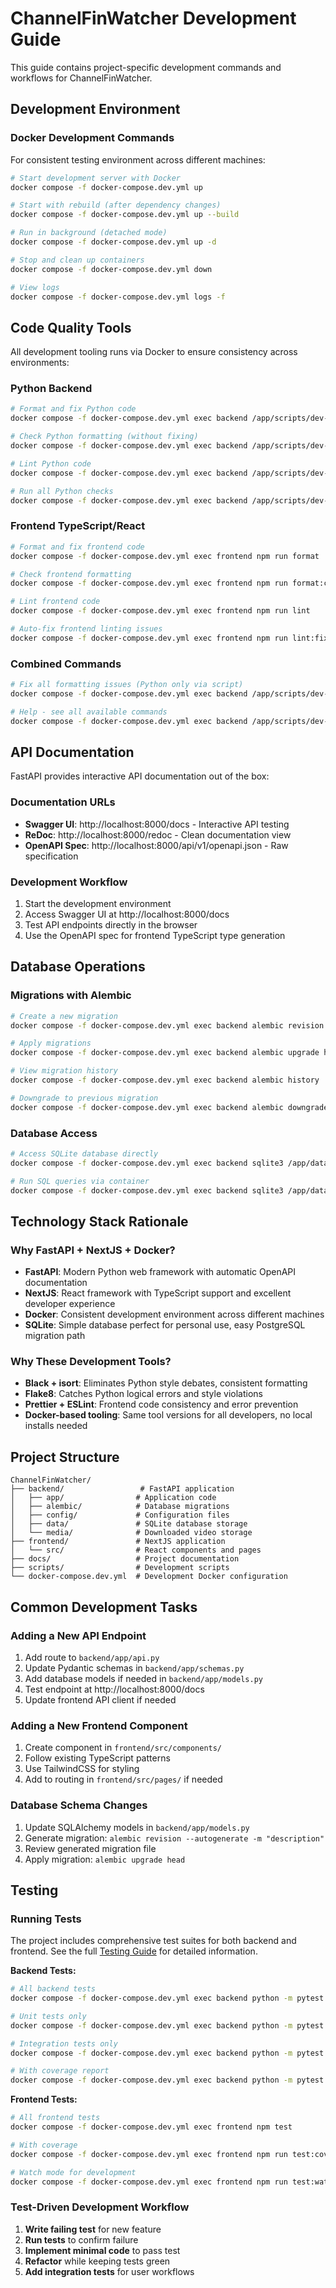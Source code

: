 # ChannelFinWatcher Development Guide

This guide contains project-specific development commands and workflows for ChannelFinWatcher.

## Development Environment

### Docker Development Commands

For consistent testing environment across different machines:

```bash
# Start development server with Docker
docker compose -f docker-compose.dev.yml up

# Start with rebuild (after dependency changes)
docker compose -f docker-compose.dev.yml up --build

# Run in background (detached mode)
docker compose -f docker-compose.dev.yml up -d

# Stop and clean up containers
docker compose -f docker-compose.dev.yml down

# View logs
docker compose -f docker-compose.dev.yml logs -f
```

## Code Quality Tools

All development tooling runs via Docker to ensure consistency across environments:

### Python Backend

```bash
# Format and fix Python code
docker compose -f docker-compose.dev.yml exec backend /app/scripts/dev-tools.sh format-python-fix

# Check Python formatting (without fixing)
docker compose -f docker-compose.dev.yml exec backend /app/scripts/dev-tools.sh format-python

# Lint Python code
docker compose -f docker-compose.dev.yml exec backend /app/scripts/dev-tools.sh lint-python

# Run all Python checks
docker compose -f docker-compose.dev.yml exec backend /app/scripts/dev-tools.sh check-all
```

### Frontend TypeScript/React

```bash
# Format and fix frontend code
docker compose -f docker-compose.dev.yml exec frontend npm run format

# Check frontend formatting
docker compose -f docker-compose.dev.yml exec frontend npm run format:check

# Lint frontend code
docker compose -f docker-compose.dev.yml exec frontend npm run lint

# Auto-fix frontend linting issues
docker compose -f docker-compose.dev.yml exec frontend npm run lint:fix
```

### Combined Commands

```bash
# Fix all formatting issues (Python only via script)
docker compose -f docker-compose.dev.yml exec backend /app/scripts/dev-tools.sh fix-all

# Help - see all available commands
docker compose -f docker-compose.dev.yml exec backend /app/scripts/dev-tools.sh help
```

## API Documentation

FastAPI provides interactive API documentation out of the box:

### Documentation URLs
- **Swagger UI**: http://localhost:8000/docs - Interactive API testing
- **ReDoc**: http://localhost:8000/redoc - Clean documentation view  
- **OpenAPI Spec**: http://localhost:8000/api/v1/openapi.json - Raw specification

### Development Workflow
1. Start the development environment
2. Access Swagger UI at http://localhost:8000/docs
3. Test API endpoints directly in the browser
4. Use the OpenAPI spec for frontend TypeScript type generation

## Database Operations

### Migrations with Alembic

```bash
# Create a new migration
docker compose -f docker-compose.dev.yml exec backend alembic revision --autogenerate -m "description"

# Apply migrations
docker compose -f docker-compose.dev.yml exec backend alembic upgrade head

# View migration history
docker compose -f docker-compose.dev.yml exec backend alembic history

# Downgrade to previous migration
docker compose -f docker-compose.dev.yml exec backend alembic downgrade -1
```

### Database Access

```bash
# Access SQLite database directly
docker compose -f docker-compose.dev.yml exec backend sqlite3 /app/data/channelfinwatcher.db

# Run SQL queries via container
docker compose -f docker-compose.dev.yml exec backend sqlite3 /app/data/channelfinwatcher.db ".tables"
```

## Technology Stack Rationale

### Why FastAPI + NextJS + Docker?
- **FastAPI**: Modern Python web framework with automatic OpenAPI documentation
- **NextJS**: React framework with TypeScript support and excellent developer experience
- **Docker**: Consistent development environment across different machines
- **SQLite**: Simple database perfect for personal use, easy PostgreSQL migration path

### Why These Development Tools?
- **Black + isort**: Eliminates Python style debates, consistent formatting
- **Flake8**: Catches Python logical errors and style violations
- **Prettier + ESLint**: Frontend code consistency and error prevention
- **Docker-based tooling**: Same tool versions for all developers, no local installs needed

## Project Structure

```
ChannelFinWatcher/
├── backend/                 # FastAPI application
│   ├── app/                # Application code
│   ├── alembic/            # Database migrations
│   ├── config/             # Configuration files
│   ├── data/               # SQLite database storage
│   └── media/              # Downloaded video storage
├── frontend/               # NextJS application
│   └── src/                # React components and pages
├── docs/                   # Project documentation
├── scripts/                # Development scripts
└── docker-compose.dev.yml  # Development Docker configuration
```

## Common Development Tasks

### Adding a New API Endpoint
1. Add route to `backend/app/api.py`
2. Update Pydantic schemas in `backend/app/schemas.py` 
3. Add database models if needed in `backend/app/models.py`
4. Test endpoint at http://localhost:8000/docs
5. Update frontend API client if needed

### Adding a New Frontend Component
1. Create component in `frontend/src/components/`
2. Follow existing TypeScript patterns
3. Use TailwindCSS for styling
4. Add to routing in `frontend/src/pages/` if needed

### Database Schema Changes
1. Update SQLAlchemy models in `backend/app/models.py`
2. Generate migration: `alembic revision --autogenerate -m "description"`
3. Review generated migration file
4. Apply migration: `alembic upgrade head`

## Testing

### Running Tests

The project includes comprehensive test suites for both backend and frontend. See the full [Testing Guide](testing-guide.md) for detailed information.

**Backend Tests:**
```bash
# All backend tests
docker compose -f docker-compose.dev.yml exec backend python -m pytest

# Unit tests only
docker compose -f docker-compose.dev.yml exec backend python -m pytest tests/unit/ -v

# Integration tests only  
docker compose -f docker-compose.dev.yml exec backend python -m pytest tests/integration/ -v

# With coverage report
docker compose -f docker-compose.dev.yml exec backend python -m pytest --cov=app --cov-report=html
```

**Frontend Tests:**
```bash
# All frontend tests
docker compose -f docker-compose.dev.yml exec frontend npm test

# With coverage
docker compose -f docker-compose.dev.yml exec frontend npm run test:coverage

# Watch mode for development
docker compose -f docker-compose.dev.yml exec frontend npm run test:watch
```

### Test-Driven Development Workflow

1. **Write failing test** for new feature
2. **Run tests** to confirm failure
3. **Implement minimal code** to pass test
4. **Refactor** while keeping tests green
5. **Add integration tests** for user workflows